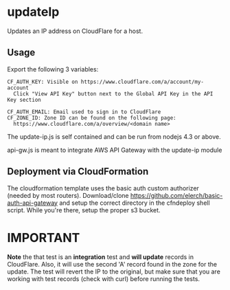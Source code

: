 updateIp
========

Updates an IP address on CloudFlare for a host.

Usage
-----

Export the following 3 variables:

```
CF_AUTH_KEY: Visible on https://www.cloudflare.com/a/account/my-account
  Click "View API Key" button next to the Global API Key in the API Key section

CF_AUTH_EMAIL: Email used to sign in to CloudFlare
CF_ZONE_ID: Zone ID can be found on the following page:
  https://www.cloudflare.com/a/overview/<domain name> 
```

The update-ip.js is self contained and can be run from nodejs 4.3 or above.

api-gw.js is meant to integrate AWS API Gateway with the update-ip module

Deployment via CloudFormation
-----------------------------

The cloudformation template uses the basic auth custom authorizer (needed by
most routers). Download/clone https://github.com/elerch/basic-auth-api-gateway
and setup the correct directory in the cfndeploy shell script. While you're
there, setup the proper s3 bucket.

IMPORTANT
=========

**Note** the that test is an **integration** test and **will update** records in
CloudFlare. Also, it will use the second 'A' record found in the zone for the
update. The test will revert the IP to the original, but make sure that
you are working with test records (check with curl) before running the tests. 
